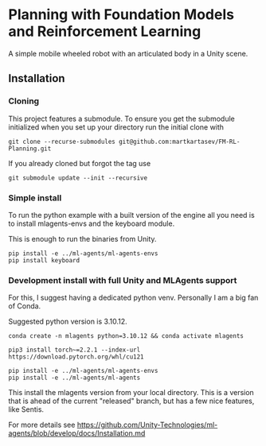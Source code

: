 # Planning with Foundation Models and Reinforcement Learning

A simple mobile wheeled robot with an articulated body in a Unity scene.

## Installation

### Cloning
This project features a submodule. To ensure you get the submodule initialized when you set up your directory run the initial clone with

```
git clone --recurse-submodules git@github.com:martkartasev/FM-RL-Planning.git
```

If you already cloned but forgot the tag use

```
git submodule update --init --recursive
```


### Simple install
To run the python example with a built version of the engine all you need is to install mlagents-envs and the keyboard module.

This is enough to run the binaries from Unity.

```
pip install -e ../ml-agents/ml-agents-envs
pip install keyboard
```

### Development install with full Unity and MLAgents support

For this, I suggest having a dedicated python venv. Personally I am a big fan of Conda.

Suggested python version is 3.10.12.

```
conda create -n mlagents python=3.10.12 && conda activate mlagents

pip3 install torch~=2.2.1 --index-url https://download.pytorch.org/whl/cu121

pip install -e ../ml-agents/ml-agents-envs
pip install -e ../ml-agents/ml-agents
```

This install the mlagents version from your local directory. This is a version that is ahead of the current "released" branch, but has a few nice features, like Sentis.

For more details see https://github.com/Unity-Technologies/ml-agents/blob/develop/docs/Installation.md